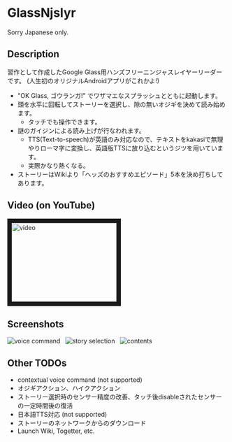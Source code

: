 GlassNjslyr
===========

Sorry Japanese only.

## Description

習作として作成したGoogle Glass用ハンズフリーニンジャスレイヤーリーダーです。
(人生初のオリジナルAndroidアプリがこれかよ!)

* "OK Glass, ゴウランガ!" でワザマエなスプラッシュとともに起動します。
* 頭を水平に回転してストーリーを選択し、隙の無いオジギを決めて読み始めます。
  * タッチでも操作できます。
* 謎のガイジンによる読み上げが行なわれます。
  * TTS(Text-to-speech)が英語のみ対応なので、テキストをkakasiで無理やりローマ字に変換し、英語版TTSに放り込むというジツを用いています。
  * 実際かなり熱くなる。
* ストーリーはWikiより「ヘッズのおすすめエピソード」5本を決め打ちしてあります。

## Video (on YouTube)

<a href="http://www.youtube.com/watch?feature=player_embedded&v=voAUlmiJwls
" target="_blank"><img src="http://img.youtube.com/vi/voAUlmiJwls/0.jpg" 
alt="video" width="240" height="180" border="10" /></a>

## Screenshots

![voice command](https://raw.github.com/tomoto/GlassNjslyr/master/img/Screenshot1.png) &nbsp;
![story selection](https://raw.github.com/tomoto/GlassNjslyr/master/img/Screenshot2.png) &nbsp;
![contents](https://raw.github.com/tomoto/GlassNjslyr/master/img/Screenshot3.png) &nbsp;

## Other TODOs
  * contextual voice command (not supported)
  * オジギアクション、ハイクアクション
  * ストーリー選択時のセンサー精度の改善、タッチ後disableされたセンサーの一定時間後の復活
  * 日本語TTS対応 (not supported)
  * ストーリーのネットワークからのダウンロード
  * Launch Wiki, Togetter, etc.
